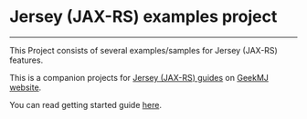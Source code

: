 # Jersey (JAX-RS) examples project
----

This Project consists of several examples/samples for Jersey (JAX-RS) features.

This is a companion projects for [Jersey (JAX-RS) guides](http://www.geekmj.org/guides/jersey-restful-web-services-development-guides-196/) on [GeekMJ website](www.geekmj.org).

You can read getting started guide [here](http://www.geekmj.org/jersey/jersey-spring-boot-quick-starter-guide-198/).
